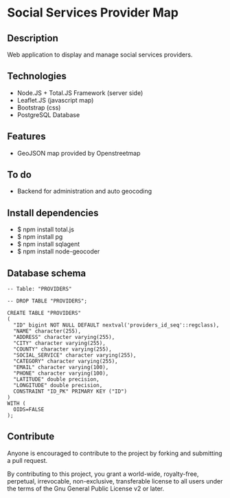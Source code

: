 # Social Services Provider Map 

## Description

Web application to display and manage social services providers. 

## Technologies
- Node.JS + Total.JS Framework (server side)
- Leaflet.JS (javascript map)
- Bootstrap (css)
- PostgreSQL Database
 
## Features
 - GeoJSON map provided by Openstreetmap

## To do
- Backend for administration and auto geocoding 

## Install dependencies

- $ npm install total.js
- $ npm install pg
- $ npm install sqlagent
- $ npm install node-geocoder

## Database schema

```
-- Table: "PROVIDERS"

-- DROP TABLE "PROVIDERS";

CREATE TABLE "PROVIDERS"
(
  "ID" bigint NOT NULL DEFAULT nextval('providers_id_seq'::regclass),
  "NAME" character(255),
  "ADDRESS" character varying(255),
  "CITY" character varying(255),
  "COUNTY" character varying(255),
  "SOCIAL_SERVICE" character varying(255),
  "CATEGORY" character varying(255),
  "EMAIL" character varying(100),
  "PHONE" character varying(100),
  "LATITUDE" double precision,
  "LONGITUDE" double precision,
  CONSTRAINT "ID_PK" PRIMARY KEY ("ID")
)
WITH (
  OIDS=FALSE
);
```

## Contribute
Anyone is encouraged to contribute to the project by forking and submitting a pull request.

By contributing to this project, you grant a world-wide, royalty-free, perpetual, irrevocable, non-exclusive, transferable license to all users under the terms of the Gnu General Public License v2 or later.
